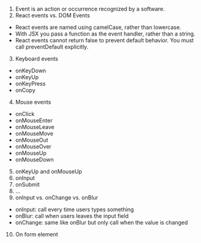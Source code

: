 1.  Event is an action or occurrence recognized by a software.
2. React events vs. DOM Events
  - React events are named using camelCase, rather than lowercase.
  - With JSX you pass a function as the event handler, rather than a string.
  - React events cannot return false to prevent default behavior. You must call preventDefault explicitly.
3. Keyboard events
  - onKeyDown
  - onKeyUp
  - onKeyPress
  - onCopy
4. Mouse events
  - onClick
  - onMouseEnter
  - onMouseLeave
  - onMouseMove
  - onMouseOut
  - onMouseOver
  - onMouseUp
  - onMouseDown
5. onKeyUp and onMouseUp
6. onInput
7. onSubmit
8. ...
9. onInput vs. onChange vs. onBlur
 - onInput: call every time users types something
 - onBlur: call when users leaves the input field
 - onChange: same like onBlur but only call when the value is changed
10. On form element

